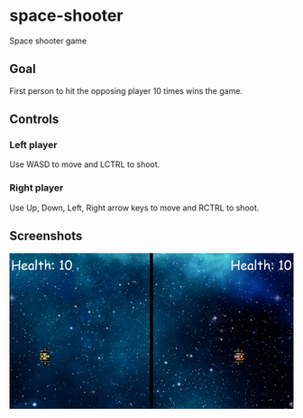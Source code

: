 # space-shooter
Space shooter game

## Goal
First person to hit the opposing player 10 times wins the game.

## Controls
### Left player
Use WASD to move and LCTRL to shoot.

### Right player
Use Up, Down, Left, Right arrow keys to move and RCTRL to shoot.


## Screenshots
![Title screen](https://raw.githubusercontent.com/legendarybasnet/space-shooter/main/start.PNG)

